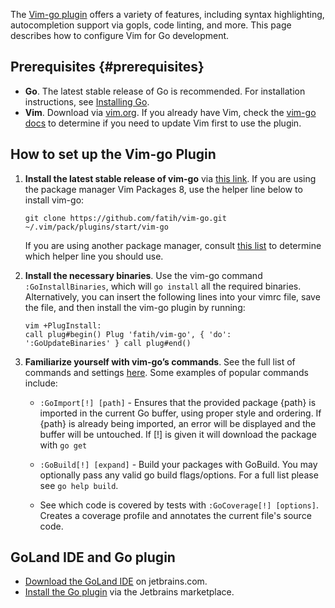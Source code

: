 <!--{
  "Title": "Tutorial: Configure Vim for Go Development",
  "Breadcrumb": true
}-->

The [Vim-go plugin](https://github.com/fatih/vim-go) offers a variety of features, including syntax highlighting, autocompletion support via gopls, code linting, and more. This page describes how to configure Vim for Go development. 

## Prerequisites {#prerequisites}

*   **Go**. The latest stable release of Go is recommended. For installation instructions, 
    see [Installing Go](https://go.dev/doc/install).
*   **Vim**. Download via [vim.org](http://vim.org). If you already have Vim, check the 
    [vim-go docs](https://github.com/fatih/vim-go/blob/master/README.md) to determine if you need to update Vim first to use the plugin.


## How to set up the Vim-go Plugin 

1.  **Install the latest stable release of vim-go** 
    via [this link](https://github.com/fatih/vim-go/releases/tag/v1.28). If you are using the package manager Vim Packages 8, use the helper line below to install vim-go:
    
    ```
    git clone https://github.com/fatih/vim-go.git ~/.vim/pack/plugins/start/vim-go
    ```

    If you are using another package manager, consult [this list](https://github.com/fatih/vim-go#install) to determine which helper line you should use. 

2.  **Install the necessary binaries**. Use the vim-go command `:GoInstallBinaries`, 
    which will `go install` all the required binaries. Alternatively, you can insert the following lines into your vimrc file, save the file, and then install the vim-go plugin by running:

    ```
    vim +PlugInstall:
    call plug#begin() Plug 'fatih/vim-go', { 'do': 
    ':GoUpdateBinaries' } call plug#end()
    ```

3.  **Familiarize yourself with vim-go’s commands**.
    See the full list of commands and settings [here](https://github.com/fatih/vim-go/blob/master/doc/vim-go.txt). Some examples of popular commands include:

    *   `:GoImport[!] [path]` - Ensures that the provided package {path} is imported in the current Go buffer, using proper style and ordering. If {path} is already being imported, an error will be displayed and the buffer will be untouched. If [!] is given it will download the package with `go get`

    *   `:GoBuild[!] [expand]` - Build your packages with GoBuild. You may optionally pass any valid go build flags/options. For a full list please see `go help build`.

    *   See which code is covered by tests with `:GoCoverage[!] [options]`. Creates a coverage profile and annotates the current file's source code.


## GoLand IDE and Go plugin

*   [Download the GoLand IDE](https://www.jetbrains.com/go/download/#section=mac) on jetbrains.com.
*   [Install the Go plugin](https://plugins.jetbrains.com/plugin/9568-go) via the Jetbrains marketplace.
